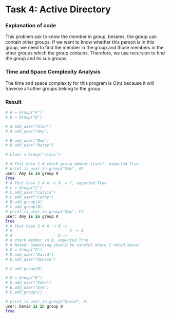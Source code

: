 # Task 4: Active Directory

### Explanation of code
This problem ask to know the member in group, besides, the group can contain other groups. If we want to know whether this person is in this group, we need to find the member in the group and those members in the other groups which the group contains. Therefore, we use recursion to find the group and its sub groups.

### Time and Space Complexity Analysis
The time and space complexity for this program is O(n) because it will traverse all other groups belong to the group.

### Result  
```python
# A = Group("A")
# B = Group("B")

# A.add_user("Alan")
# A.add_user("Amy")

# B.add_user("Bob")
# B.add_user("Betty")

# Class = Group("class")

# # Test Case 1 # check group member itself, expected True
# print_is_user_in_group("Amy", A)
user: Amy is in group A
True
# # Test Case 2 # A -> B -> C, expected True
# C = Group("C")
# C.add_user("Calvin")
# C.add_user("Cathy")
# B.add_group(A)
# C.add_group(B)
# print_is_user_in_group("Amy", C)
user: Amy is in group A
True
# # Test Case 3 # A -> B -> 
# #                         C -> E
# #                    D -> 
# # check member in D, expected True
# # Noted: Something should be careful where I noted above
# D = Group("D")
# D.add_user("David")
# D.add_user("Denise")

# C.add_group(D)

# E = Group("E")
# E.add_user("Eden")
# E.add_user("Eve")
# E.add_group(C)

# print_is_user_in_group("David", E)
user: David is in group D
True
```